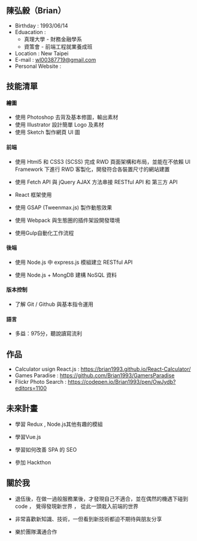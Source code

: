 ## 陳弘毅（Brian）

- Birthday : 1993/06/14
- Eduacation : 
  - 真理大學 - 財務金融學系
  - 資策會 - 前端工程就業養成班            
- Location : New Taipei 
- E-mail : wl00387719@gmail.com
- Personal Website : 


## 技能清單

#### 繪圖

- 使用 Photoshop 去背及基本修圖，輸出素材
- 使用 Illustrator 設計簡單 Logo 及素材
- 使用 Sketch 製作網頁 UI 圖 
  
#### 前端

- 使用 Html5 和 CSS3 (SCSS) 完成 RWD 頁面架構和布局，並能在不依賴 UI Framework 下進行 RWD 客製化，開發符合各裝置尺寸的網站建置

- 使用 Fetch API 與 jQuery AJAX  方法串接 RESTful API 和 第三方 API 

- React 框架使用 

- 使用 GSAP (Tweenmax.js) 製作動態效果

- 使用 Webpack 與生態圈的插件架設開發環境

- 使用Gulp自動化工作流程

#### 後端

- 使用 Node.js 中 express.js 模組建立 RESTful API 

- 使用 Node.js + MongDB 建構 NoSQL 資料

#### 版本控制 
- 了解 Git / Github 與基本指令運用

#### 語言

- 多益：975分，聽說讀寫流利

## 作品

- Calculator usign React.js  : https://brian1993.github.io/React-Calculator/
- Games Paradise  : https://github.com/Brian1993/GamersParadise 
- Flickr Photo Search : https://codepen.io/Brian1993/pen/OwJydb?editors=1100 

## 未來計畫

- 學習 Redux , Node.js其他有趣的模組 

- 學習Vue.js

- 學習如何改善 SPA 的 SEO

- 參加 Hackthon 

## 關於我

- 退伍後，在做一過般服務業後，才發現自己不適合，並在偶然的機遇下碰到code ， 覺得發現新世界 ， 從此一頭栽入前端的世界

- 非常喜歡新知識、技術，一但看到新技術都迫不期待與朋友分享

- 樂於團隊溝通合作

